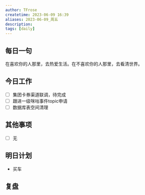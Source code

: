 ```yaml
---
author: TFrose
createtime: 2023-06-09 16:39
aliases: 2023-06-09_周五
description:
tags: [daily]
---
```


## 每日一句
在喜欢你的人那里，去热爱生活。在不喜欢你的人那里，去看清世界。

## 今日工作
- [ ] 集团卡券渠道联调，待完成
- [ ] 跟进一级咪咕事件topic申请
- [ ] 数据库表空间清理

## 其他事项
- [ ] 无

## 明日计划
- 买车

## 复盘

